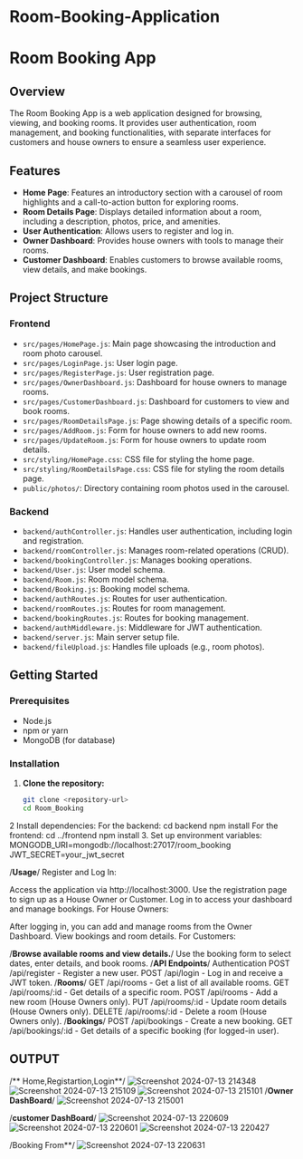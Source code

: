# Room-Booking-Application
# Room Booking App

## Overview

The Room Booking App is a web application designed for browsing, viewing, and booking rooms. It provides user authentication, room management, and booking functionalities, with separate interfaces for customers and house owners to ensure a seamless user experience.

## Features

- **Home Page**: Features an introductory section with a carousel of room highlights and a call-to-action button for exploring rooms.
- **Room Details Page**: Displays detailed information about a room, including a description, photos, price, and amenities.
- **User Authentication**: Allows users to register and log in.
- **Owner Dashboard**: Provides house owners with tools to manage their rooms.
- **Customer Dashboard**: Enables customers to browse available rooms, view details, and make bookings.

## Project Structure

### Frontend

- `src/pages/HomePage.js`: Main page showcasing the introduction and room photo carousel.
- `src/pages/LoginPage.js`: User login page.
- `src/pages/RegisterPage.js`: User registration page.
- `src/pages/OwnerDashboard.js`: Dashboard for house owners to manage rooms.
- `src/pages/CustomerDashboard.js`: Dashboard for customers to view and book rooms.
- `src/pages/RoomDetailsPage.js`: Page showing details of a specific room.
- `src/pages/AddRoom.js`: Form for house owners to add new rooms.
- `src/pages/UpdateRoom.js`: Form for house owners to update room details.
- `src/styling/HomePage.css`: CSS file for styling the home page.
- `src/styling/RoomDetailsPage.css`: CSS file for styling the room details page.
- `public/photos/`: Directory containing room photos used in the carousel.

### Backend

- `backend/authController.js`: Handles user authentication, including login and registration.
- `backend/roomController.js`: Manages room-related operations (CRUD).
- `backend/bookingController.js`: Manages booking operations.
- `backend/User.js`: User model schema.
- `backend/Room.js`: Room model schema.
- `backend/Booking.js`: Booking model schema.
- `backend/authRoutes.js`: Routes for user authentication.
- `backend/roomRoutes.js`: Routes for room management.
- `backend/bookingRoutes.js`: Routes for booking management.
- `backend/authMiddleware.js`: Middleware for JWT authentication.
- `backend/server.js`: Main server setup file.
- `backend/fileUpload.js`: Handles file uploads (e.g., room photos).

## Getting Started

### Prerequisites

- Node.js
- npm or yarn
- MongoDB (for database)

### Installation

1. **Clone the repository:**

   ```bash
   git clone <repository-url>
   cd Room_Booking
 2 Install dependencies:
  For the backend:
   cd backend
npm install
   For the frontend:
    cd ../frontend
  npm install
 3. Set up environment variables:
 MONGODB_URI=mongodb://localhost:27017/room_booking
JWT_SECRET=your_jwt_secret

/**Usage**/
Register and Log In:

Access the application via http://localhost:3000.
Use the registration page to sign up as a House Owner or Customer.
Log in to access your dashboard and manage bookings.
For House Owners:

After logging in, you can add and manage rooms from the Owner Dashboard.
View bookings and room details.
For Customers:

/**Browse available rooms and view details.**/
Use the booking form to select dates, enter details, and book rooms.
/**API Endpoints**/
Authentication
POST /api/register - Register a new user.
POST /api/login - Log in and receive a JWT token.
/**Rooms**/
GET /api/rooms - Get a list of all available rooms.
GET /api/rooms/:id - Get details of a specific room.
POST /api/rooms - Add a new room (House Owners only).
PUT /api/rooms/:id - Update room details (House Owners only).
DELETE /api/rooms/:id - Delete a room (House Owners only).
/**Bookings**/
POST /api/bookings - Create a new booking.
GET /api/bookings/:id - Get details of a specific booking (for logged-in user).
## OUTPUT
/** Home,Registartion,Login**/
![Screenshot 2024-07-13 214348](https://github.com/user-attachments/assets/65123cdc-a65a-472a-b854-6ec637dc1654)
![Screenshot 2024-07-13 215109](https://github.com/user-attachments/assets/f4795cfd-d7b5-465a-9b5f-1dcd35e7e420)
![Screenshot 2024-07-13 215101](https://github.com/user-attachments/assets/6b577a6e-bf72-4796-ab17-832cafa0c38e)
/**Owner DashBoard**/
![Screenshot 2024-07-13 215001](https://github.com/user-attachments/assets/c9df1038-8db2-4412-a229-2fca211e7f2e)

/**customer DashBoard**/
![Screenshot 2024-07-13 220609](https://github.com/user-attachments/assets/f8df6bb8-6840-4b11-9d6b-0b5e43519bb7)
![Screenshot 2024-07-13 220601](https://github.com/user-attachments/assets/b0672a13-cf88-46d4-b6f3-cdedf9f90c0e)
![Screenshot 2024-07-13 220427](https://github.com/user-attachments/assets/c8561525-e4a7-406a-8d89-2f3374fbe1a9)

/Booking From**/
![Screenshot 2024-07-13 220631](https://github.com/user-attachments/assets/65a129f2-401b-4267-a374-fb64d22166fd)



